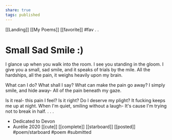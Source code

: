 ```yaml
---
share: true
tags: published
---
```

[[Landing]] [[My Poems]] [[favorite]] #fav
.
.
# Small Sad Smile :)

I glance up when you walk into the room.
I see you standing in the gloom.
I give you a small, sad smile,
and it speaks of trials by the mile.
All the hardships, all the pain,
it weighs heavily upon my brain.
  
What can I do?
What shall I say? 
What can make the pain go away? 
I simply smile, and hide away-
All of the pain beneath my gaze. 
  
Is it real- this pain I feel?
Is it right? Do I deserve my plight?
It fucking keeps me up at night. 
When I'm quiet, smiling without a laugh-
It's cause I'm trying not to break in half. 
.
.
.
- Dedicated to Devon
- Aurélie 2020
[[cute]] [[complete]] [[starboard]] [[posted]]   #poem/starboard #poem  #submitted